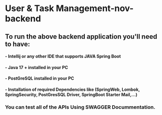 # User & Task Management-nov-backend

## To run the above backend application you'll need to have:


#### - Intellij or any other IDE that supports JAVA Spring Boot
#### - Java 17 + installed in your PC
#### - PostGreSQL installed in your PC
#### - Installation of required Dependencies like (SpringWeb, Lombok, SpringSecurity, PostGresSQL Driver, SpringBoot Starter Mail,...)

### You can test all of the APIs Using SWAGGER Docummentation.